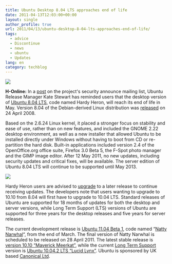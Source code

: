```yaml
---
title: Ubuntu Desktop 8.04 LTS approaches end of life
date: 2011-04-13T12:03:00+00:00
layout: single
author_profile: true
url: 2011/04/13/ubuntu-desktop-8-04-lts-approaches-end-of-life/
tags:
  - advice
  - Discontinue
  - news
  - ubuntu
  - Updates
lang: en
category: techblog
---
```

[![](http://4.bp.blogspot.com/-0yY6IffCBtA/TaWJYhsqm0I/AAAAAAAAD1I/Z6b3mlUFtXw/s1600/Ubuntu_OLD_Logo_200-9a0ec4ffb926b5c0.png)](http://4.bp.blogspot.com/-0yY6IffCBtA/TaWJYhsqm0I/AAAAAAAAD1I/Z6b3mlUFtXw/s1600/Ubuntu_OLD_Logo_200-9a0ec4ffb926b5c0.png)

**H-Online:** In a [post](https://lists.ubuntu.com/archives/ubuntu-security-announce/2011-April/001301.html) on the project's security announce mailing list, Ubuntu Release Manager Kate Stewart has reminded users that the desktop version of [Ubuntu 8.04 LTS](http://www.h-online.com/open/features/Ubuntu-8-04-a-first-look-746486.html), code named Hardy Heron, will reach its end of life in May. Version 8.04 of the Debian-derived Linux distribution was [released](http://www.h-online.com/news/item/Ubuntu-8-04-LTS-released-736132.html) on 24 April 2008.

Based on the 2.6.24 Linux kernel, it placed a stronger focus on stability and ease of use, rather than on new features, and included the GNOME 2.22 desktop environment, as well as a new installer that allowed Ubuntu to be installed directly under Windows without having to boot from CD or re-partition the hard disk. Built-in applications included version 2.4 of the OpenOffice.org office suite, Firefox 3.0 Beta 5, the F-Spot photo manager and the GIMP image editor. After 12 May 2011, no new updates, including security updates and critical fixes, will be available. The server edition of Ubuntu 8.04 LTS will continue to be supported until May 2013.

[![](http://4.bp.blogspot.com/-MwqP5MgbeXM/TaWJisVc6eI/AAAAAAAAD1M/S3dk9cljBJ4/s320/Ubuntu_8.04_LTS-1e7959781135a586.png)](http://4.bp.blogspot.com/-MwqP5MgbeXM/TaWJisVc6eI/AAAAAAAAD1M/S3dk9cljBJ4/s1600/Ubuntu_8.04_LTS-1e7959781135a586.png)

Hardy Heron users are advised to [upgrade](https://help.ubuntu.com/community/LucidUpgrades) to a later release to continue receiving updates. The developers note that users wanting to upgrade to 10.10 from 8.04 will first have to upgrade to 10.04 LTS. Standard releases of Ubuntu are supported for 18 months of updates for both the desktop and server versions, while Long Term Support (LTS) versions of Ubuntu are supported for three years for the desktop releases and five years for server releases.

The current development release is [Ubuntu 11.04 Beta 1](http://www.h-online.com/news/item/Canonical-releases-Ubuntu-11-04-Beta-1-1219931.html), code named “[Natty Narwhal](http://www.h-online.com/news/item/Ubuntu-11-04-to-be-a-Natty-Narwhal-1061130.html)“, from the end of March. The final version of Natty Narwhal is scheduled to be released on 28 April 2011. The latest stable release is [version 10.10 “Maverick Meerkat”](http://www.h-online.com/news/item/Canonical-releases-Ubuntu-10-10-Maverick-Meerkat-1104475.html), while the current [Long Term Support](https://wiki.ubuntu.com/LTS) version is [Ubuntu 10.04.2 LTS “Lucid Lynx”](http://www.h-online.com/news/item/Canonical-releases-Ubuntu-10-04-2-LTS-1192724.html). Ubuntu is sponsored by UK based [Canonical Ltd](http://www.canonical.com/about-canonical).